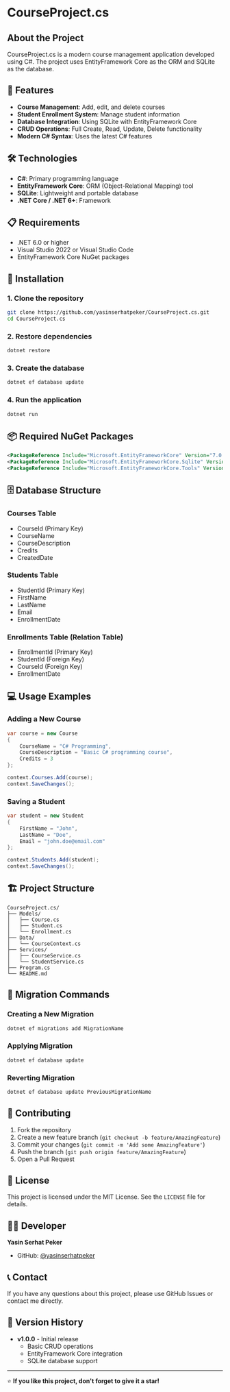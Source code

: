 # CourseProject.cs

## About the Project

CourseProject.cs is a modern course management application developed using C#. The project uses EntityFramework Core as the ORM and SQLite as the database.

## 🚀 Features

- **Course Management**: Add, edit, and delete courses  
- **Student Enrollment System**: Manage student information  
- **Database Integration**: Using SQLite with EntityFramework Core  
- **CRUD Operations**: Full Create, Read, Update, Delete functionality  
- **Modern C# Syntax**: Uses the latest C# features  

## 🛠️ Technologies

- **C#**: Primary programming language  
- **EntityFramework Core**: ORM (Object-Relational Mapping) tool  
- **SQLite**: Lightweight and portable database  
- **.NET Core / .NET 6+**: Framework  

## 📋 Requirements

- .NET 6.0 or higher  
- Visual Studio 2022 or Visual Studio Code  
- EntityFramework Core NuGet packages  

## 🔧 Installation

### 1. Clone the repository
```bash
git clone https://github.com/yasinserhatpeker/CourseProject.cs.git
cd CourseProject.cs
```

### 2. Restore dependencies
```bash
dotnet restore
```

### 3. Create the database
```bash
dotnet ef database update
```

### 4. Run the application
```bash
dotnet run
```

## 📦 Required NuGet Packages

```xml
<PackageReference Include="Microsoft.EntityFrameworkCore" Version="7.0.0" />
<PackageReference Include="Microsoft.EntityFrameworkCore.Sqlite" Version="7.0.0" />
<PackageReference Include="Microsoft.EntityFrameworkCore.Tools" Version="7.0.0" />
```

## 🗄️ Database Structure

### Courses Table
- CourseId (Primary Key)  
- CourseName  
- CourseDescription  
- Credits  
- CreatedDate  

### Students Table
- StudentId (Primary Key)  
- FirstName  
- LastName  
- Email  
- EnrollmentDate  

### Enrollments Table (Relation Table)
- EnrollmentId (Primary Key)  
- StudentId (Foreign Key)  
- CourseId (Foreign Key)  
- EnrollmentDate  

## 💻 Usage Examples

### Adding a New Course
```csharp
var course = new Course
{
    CourseName = "C# Programming",
    CourseDescription = "Basic C# programming course",
    Credits = 3
};

context.Courses.Add(course);
context.SaveChanges();
```

### Saving a Student
```csharp
var student = new Student
{
    FirstName = "John",
    LastName = "Doe",
    Email = "john.doe@email.com"
};

context.Students.Add(student);
context.SaveChanges();
```

## 🏗️ Project Structure

```
CourseProject.cs/
├── Models/
│   ├── Course.cs
│   ├── Student.cs
│   └── Enrollment.cs
├── Data/
│   └── CourseContext.cs
├── Services/
│   ├── CourseService.cs
│   └── StudentService.cs
├── Program.cs
└── README.md
```

## 📝 Migration Commands

### Creating a New Migration
```bash
dotnet ef migrations add MigrationName
```

### Applying Migration
```bash
dotnet ef database update
```

### Reverting Migration
```bash
dotnet ef database update PreviousMigrationName
```

## 🤝 Contributing

1. Fork the repository  
2. Create a new feature branch (`git checkout -b feature/AmazingFeature`)  
3. Commit your changes (`git commit -m 'Add some AmazingFeature'`)  
4. Push the branch (`git push origin feature/AmazingFeature`)  
5. Open a Pull Request  

## 📄 License

This project is licensed under the MIT License. See the `LICENSE` file for details.

## 👨‍💻 Developer

**Yasin Serhat Peker**  
- GitHub: [@yasinserhatpeker](https://github.com/yasinserhatpeker)  

## 📞 Contact

If you have any questions about this project, please use GitHub Issues or contact me directly.

## 🔄 Version History

- **v1.0.0** - Initial release  
  - Basic CRUD operations  
  - EntityFramework Core integration  
  - SQLite database support  

---

⭐ **If you like this project, don't forget to give it a star!**
